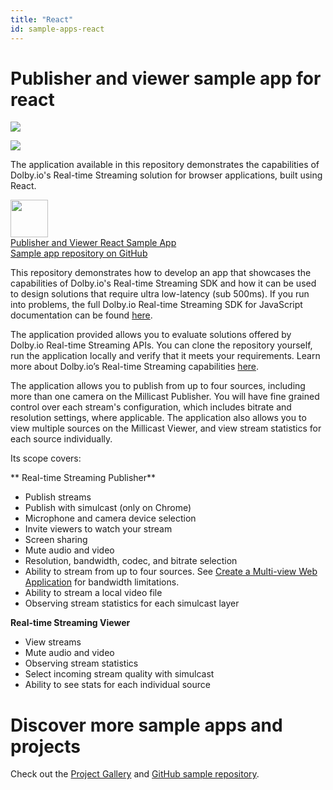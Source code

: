 ```yaml
---
title: "React"
id: sample-apps-react
---
```

# Publisher and viewer sample app for react


![](https://cdn.TODO.io/docs/readme/473e15d-01.00.00_Publisher_Documentation_1200x600.jpg)




![](https://cdn.TODO.io/docs/readme/3731c56-01.00.00_Viewer_Documentation_1200x600.jpg)



The application available in this repository demonstrates the capabilities of Dolby.io's Real-time Streaming solution for browser applications, built using React.

<div class="dolbyio-cards-container">
 <a class="dolbyio-card" href="https://github.com/dolbyio-samples/rts-app-react-publisher-viewer">
 <div class="dolbyio-card-image">
 <img width="60px" src="https://files.readme.io/a23db34-React-icon.svg"/>
 </div>
 <div class="dolbyio-card-header">Publisher and Viewer React Sample App</div>
 <div class="dolbyio-card-description">
 Sample app repository on GitHub
 </div>
  </a>
</div>
<style> 
 
 .dolbyio-card-image {
 font-size: 40px; 
 margin-bottom: 15px; 
 }
 
 .dolbyio-cards-container {
 display: grid;
 grid-template-columns: repeat(auto-fit, minmax(250px, 1fr));
 grid-gap: 0.5rem;
 }
 
 .dolbyio-card {
 height: 250px;
 margin-left: 20%;      
 margin-right: 20%;
 width: auto; 
 border: solid 1px rgba(0,0,0,.1);
 background-color: white;
 border-radius: 7px;
 text-align: center;
 text-decoration: none !important; 
 box-shadow: 0 4px 10px rgba(62,62,62,.03);
 transition: all .2s ease .01s !important;
 padding: 20px 25px 20px 25px; 
 color: black !important;
 }
 
 .dolbyio-card:hover {
 border: solid 1px #cbadff;
 top: -2px;
 box-shadow: 0 5px 8px rgba(81,111,247,.2); 
 }
 
 .dolbyio-card-header {
 margin-bottom: 15px; 
 font-size: 18px;
 font-weight: 600; 
 }
 
 .dolbyio-card-description {
 margin: 5px 0 5px 0;
 color: rgba(0,0,0,.5);
 }
 
</style>


This repository demonstrates how to develop an app that showcases the capabilities of Dolby.io's Real-time Streaming SDK and how it can be used to design solutions that require ultra low-latency (sub 500ms). If you run into problems, the full Dolby.io Real-time Streaming SDK for JavaScript documentation can be found [here](/millicast/web.md).

The application provided allows you to evaluate solutions offered by Dolby.io Real-time Streaming APIs. You can clone the repository yourself, run the application locally and verify that it meets your requirements. Learn more about Dolby.io’s Real-time Streaming capabilities [here](https://dolby.io/products/real-time-streaming/).

The application allows you to publish from up to four sources, including more than one camera on the Millicast Publisher. You will have fine grained control over each stream's configuration, which includes bitrate and resolution settings, where applicable. The application also allows you to view multiple sources on the Millicast Viewer, and view stream statistics for each source individually.

Its scope covers:

** Real-time Streaming Publisher**

- Publish streams
- Publish with simulcast (only on Chrome)
- Microphone and camera device selection
- Invite viewers to watch your stream
- Screen sharing
- Mute audio and video
- Resolution, bandwidth, codec, and bitrate selection
- Ability to stream from up to four sources. See [Create a Multi-view Web Application](/millicast/create-multi-view-web-app.md) for bandwidth limitations.
- Ability to stream a local video file
- Observing stream statistics for each simulcast layer

**Real-time Streaming Viewer**

- View streams
- Mute audio and video
- Observing stream statistics
- Select incoming stream quality with simulcast
- Ability to see stats for each individual source

# Discover more sample apps and projects

Check out the [Project Gallery](https://dolby.io/project-gallery/) and [GitHub sample repository](https://github.com/dolbyio-samples).
